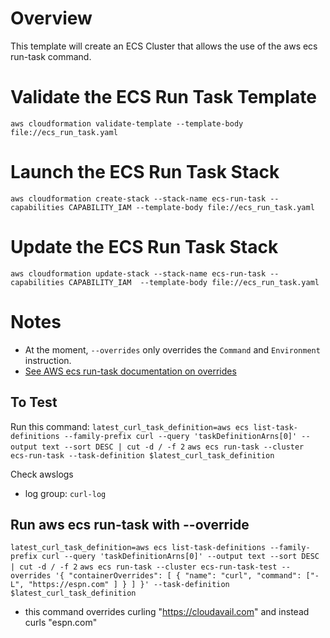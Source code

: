 # Overview
This template will create an ECS Cluster that allows the use of the aws ecs run-task command.

# Validate the ECS Run Task Template

`aws cloudformation validate-template --template-body file://ecs_run_task.yaml`

# Launch the ECS Run Task Stack

```
aws cloudformation create-stack --stack-name ecs-run-task --capabilities CAPABILITY_IAM --template-body file://ecs_run_task.yaml
```

# Update the ECS Run Task Stack

```
aws cloudformation update-stack --stack-name ecs-run-task --capabilities CAPABILITY_IAM  --template-body file://ecs_run_task.yaml
```

# Notes
- At the moment, `--overrides` only overrides the `Command` and `Environment` instruction.
- [See AWS ecs run-task documentation on overrides](https://docs.aws.amazon.com/cli/latest/reference/ecs/run-task.html)

## To Test
Run this command:
`latest_curl_task_definition=aws ecs list-task-definitions --family-prefix curl --query 'taskDefinitionArns[0]' --output text --sort DESC | cut -d / -f 2`
`aws ecs run-task --cluster ecs-run-task --task-definition $latest_curl_task_definition`

Check awslogs
- log group: `curl-log`

## Run aws ecs run-task with --override
`latest_curl_task_definition=aws ecs list-task-definitions --family-prefix curl --query 'taskDefinitionArns[0]' --output text --sort DESC | cut -d / -f 2`
`aws ecs run-task --cluster ecs-run-task-test --overrides '{ "containerOverrides": [ { "name": "curl", "command": ["-L", "https://espn.com" ] } ] }' --task-definition $latest_curl_task_definition`

- this command overrides curling "https://cloudavail.com" and instead curls "espn.com"
